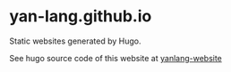 # yan-lang.github.io

Static websites generated by Hugo.

See hugo source code of this website at [yanlang-website]()
